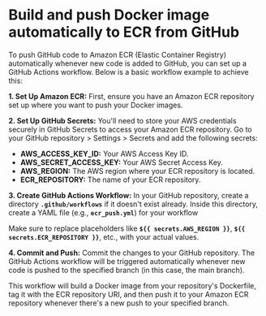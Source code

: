 # Build and push Docker image automatically to ECR from GitHub

To push GitHub code to Amazon ECR (Elastic Container Registry) automatically whenever new code is added to GitHub, you can set up a GitHub Actions workflow. Below is a basic workflow example to achieve this:

**1. Set Up Amazon ECR:**
First, ensure you have an Amazon ECR repository set up where you want to push your Docker images.

**2. Set Up GitHub Secrets:**
You'll need to store your AWS credentials securely in GitHub Secrets to access your Amazon ECR repository. Go to your GitHub repository > Settings > Secrets and add the following secrets:

- **AWS_ACCESS_KEY_ID:** Your AWS Access Key ID.
- **AWS_SECRET_ACCESS_KEY:** Your AWS Secret Access Key.
- **AWS_REGION:** The AWS region where your ECR repository is located.
- **ECR_REPOSITORY:** The name of your ECR repository.

**3. Create GitHub Actions Workflow:**
In your GitHub repository, create a directory **`.github/workflows`** if it doesn't exist already. Inside this directory, create a YAML file (e.g., **`ecr_push.yml`**) for your workflow

Make sure to replace placeholders like **`${{ secrets.AWS_REGION }}`**, **`${{ secrets.ECR_REPOSITORY }}`**, etc., with your actual values.

**4. Commit and Push:**
Commit the changes to your GitHub repository. The GitHub Actions workflow will be triggered automatically whenever new code is pushed to the specified branch (in this case, the main branch).

This workflow will build a Docker image from your repository's Dockerfile, tag it with the ECR repository URI, and then push it to your Amazon ECR repository whenever there's a new push to your specified branch.
